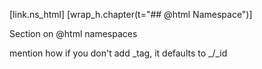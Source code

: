 [link.ns_html]
[wrap_h.chapter(t="## @html Namespace")]

Section on @html namespaces

mention how if you don't add _tag, it defaults to _/_id

